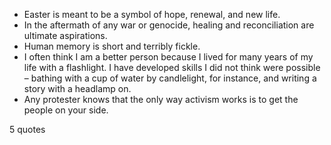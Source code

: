  - Easter is meant to be a symbol of hope, renewal, and new life.
 - In the aftermath of any war or genocide, healing and reconciliation are ultimate aspirations.
 - Human memory is short and terribly fickle.
 - I often think I am a better person because I lived for many years of my life with a flashlight. I have developed skills I did not think were possible – bathing with a cup of water by candlelight, for instance, and writing a story with a headlamp on.
 - Any protester knows that the only way activism works is to get the people on your side.

5 quotes